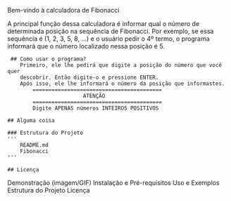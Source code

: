 Bem-vindo à calculadora de Fibonacci
            
A principal função dessa calculadora é informar qual o número de determinada
posição na sequência de Fibonacci.
Por exemplo, se essa sequência é (1, 2, 3, 5, 8, ...) e o usuário pedir 
o 4º termo, o programa informará que o número localizado nessa posição é 5.



     ## Como usar o programa?
        Primeiro, ele lhe pedirá que digite a posição do número que você quer
        descobrir. Então digite-o e pressione ENTER.
        Após isso, ele lhe informará o número da posição que informastes.
            =========================================
                            ATENÇÃO
            =========================================
            Digite APENAS números INTEIROS POSITIVOS

    ## Alguma coisa

    ### Estrutura do Projeto
    '''
        README.md
        Fibonacci
    '''

    ## Licença

    
Demonstração (imagem/GIF)
Instalação e Pré-requisitos
Uso e Exemplos
Estrutura do Projeto
Licença
